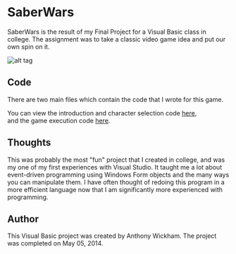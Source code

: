 SaberWars
===

SaberWars is the result of my Final Project for a Visual Basic class in college.
The assignment was to take a classic video game idea and put our own spin on it.

![alt tag](https://cloud.githubusercontent.com/assets/19334063/25257732/14102c3e-2608-11e7-9ff0-d3baad10dfae.jpg)

Code
---

There are two main files which contain the code that I wrote for this game.

You can view the introduction and character selection code
[here](https://github.com/wickhama09/SaberWars/blob/master/Final_Anthony_Wickham/FrmGame.vb),  
and the game execution code
[here](https://github.com/wickhama09/SaberWars/blob/master/Final_Anthony_Wickham/Resources/GamePlay.vb).


Thoughts
---

This was probably the most "fun" project that I created in college, and was my one of my first experiences with Visual Studio. It taught me a lot
about event-driven programming using Windows Form objects and the many ways you can manipulate them. I have often thought of redoing this program
in a more efficient language now that I am significantly more experienced with programming.








Author
---

This Visual Basic project was created by Anthony Wickham. The project was completed on May 05, 2014.
